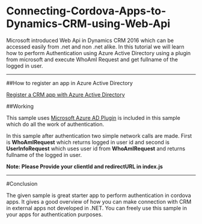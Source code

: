 # Connecting-Cordova-Apps-to-Dynamics-CRM-using-Web-Api

Microsoft introduced Web Api in Dynamics CRM 2016 which can be accessed easily from .net and non .net alike.
In this tutorial we will learn how to perform Authentication using Azure Active Directory using a plugin from microsoft and execute 
WhoAmI Request and get fullname of the logged in user.

-------------------------------

##How to register an app in Azure Active Directory

[Register a CRM app with Azure Active Directory](https://msdn.microsoft.com/en-us/library/mt622431.aspx)

##Working

This sample uses [Microsoft Azure AD Plugin](https://github.com/AzureAD/azure-activedirectory-library-for-cordova) is included in this sample which do all the work of authentication.

In this sample after authentication two simple network calls are made. First is **WhoAmIRequest** which returns logged in user id and second is **UserInfoRequest** which uses user id from **WhoAmIRequest** and returns fullname of the logged in user.

**Note: Please Provide your clientId and redirectURL in index.js** 

--------------------

#Conclusion

The given sample is great starter app to perform authentication in cordova apps. It gives a good overview of how you can make connection with CRM in external apps not developed in .NET. You can freely use this sample in your apps for authentication purposes.

